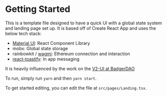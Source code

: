 # Getting Started

This is a template file designed to have a quick UI with a global state system and landing page set up. It is based off of Create React App and uses the below tech stack:

- [Material UI](https://mui.com/material-ui/getting-started/installation/): React Component Library
- mobx: Global state storage
- rainbowkit / [wagmi](https://wagmi.sh/docs/getting-started): Ethereum connection and interaction
- [react-toastify](https://github.com/fkhadra/react-toastify): In app messaging

It is heavily influenced by the work on the [V2-UI at BadgerDAO](https://github.com/badger-finance/v2-ui)

To run, simply run `yarn` and then `yarn start`.

To get started editing, you can edit the file at `src/pages/Landing.tsx`.
